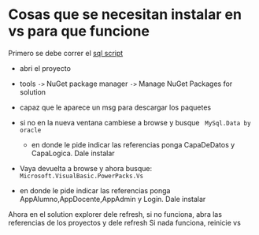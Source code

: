 # Cosas que se necesitan instalar en vs para que funcione 

Primero se debe correr el [sql script](https://github.com/FedericoCosta2021/MysqlScript-ultima2021.git)

- abri el proyecto

- tools `->` NuGet package manager `->` Manage NuGet Packages for solution 

- capaz que le aparece un msg para descargar los paquetes

- si no en la nueva ventana cambiese a browse y busque
` MySql.Data by oracle`
  - en donde le pide indicar las referencias ponga CapaDeDatos y CapaLogica. Dale instalar

- Vaya devuelta a browse y ahora busque:
` Microsoft.VisualBasic.PowerPacks.Vs`

- en donde le pide indicar las referencias ponga AppAlumno,AppDocente,AppAdmin y Login. Dale instalar

Ahora en el solution explorer dele refresh, si no funciona, abra las referencias de los proyectos y dele refresh Si nada funciona, reinicie vs
